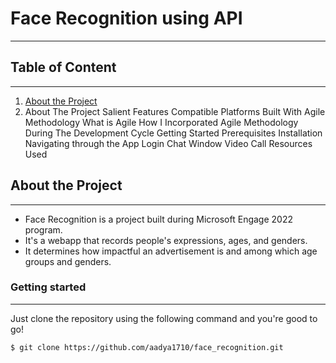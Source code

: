 # Face Recognition using API
---
## Table of Content
---
1. [About the Project](https://github.com/aadya1710/face_recognition#About-the-Project)
2. About The Project
Salient Features
Compatible Platforms
Built With
Agile Methodology
What is Agile
How I Incorporated Agile Methodology During The Development Cycle
Getting Started
Prerequisites
Installation
Navigating through the App
Login
Chat Window
Video Call
Resources Used

## About the Project
---
* Face Recognition is a project built during Microsoft Engage 2022 program.
* It's a webapp that records people's expressions, ages, and genders.
* It determines how impactful an advertisement is and among which age groups and genders.


### Getting started 
---
  Just clone the repository using the following command and you're good to go!
  ```
  $ git clone https://github.com/aadya1710/face_recognition.git
  ```



  
